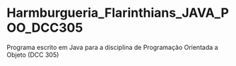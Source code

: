 # Harmburgueria_Flarinthians_JAVA_POO_DCC305
Programa escrito em Java para a disciplina de Programação Orientada a Objeto (DCC 305)
